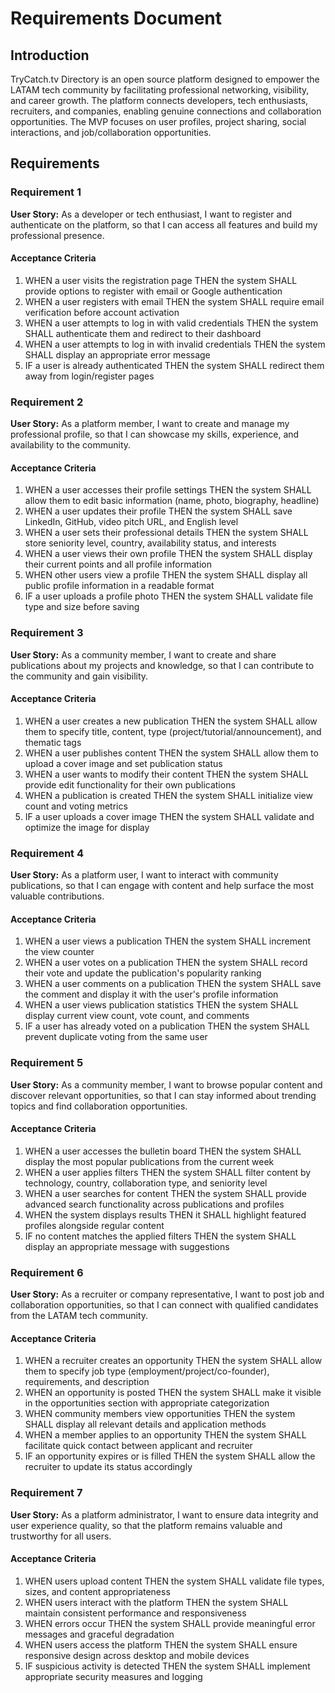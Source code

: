 # Requirements Document

## Introduction

TryCatch.tv Directory is an open source platform designed to empower the LATAM tech community by facilitating professional networking, visibility, and career growth. The platform connects developers, tech enthusiasts, recruiters, and companies, enabling genuine connections and collaboration opportunities. The MVP focuses on user profiles, project sharing, social interactions, and job/collaboration opportunities.

## Requirements

### Requirement 1

**User Story:** As a developer or tech enthusiast, I want to register and authenticate on the platform, so that I can access all features and build my professional presence.

#### Acceptance Criteria

1. WHEN a user visits the registration page THEN the system SHALL provide options to register with email or Google authentication
2. WHEN a user registers with email THEN the system SHALL require email verification before account activation
3. WHEN a user attempts to log in with valid credentials THEN the system SHALL authenticate them and redirect to their dashboard
4. WHEN a user attempts to log in with invalid credentials THEN the system SHALL display an appropriate error message
5. IF a user is already authenticated THEN the system SHALL redirect them away from login/register pages

### Requirement 2

**User Story:** As a platform member, I want to create and manage my professional profile, so that I can showcase my skills, experience, and availability to the community.

#### Acceptance Criteria

1. WHEN a user accesses their profile settings THEN the system SHALL allow them to edit basic information (name, photo, biography, headline)
2. WHEN a user updates their profile THEN the system SHALL save LinkedIn, GitHub, video pitch URL, and English level
3. WHEN a user sets their professional details THEN the system SHALL store seniority level, country, availability status, and interests
4. WHEN a user views their own profile THEN the system SHALL display their current points and all profile information
5. WHEN other users view a profile THEN the system SHALL display all public profile information in a readable format
6. IF a user uploads a profile photo THEN the system SHALL validate file type and size before saving

### Requirement 3

**User Story:** As a community member, I want to create and share publications about my projects and knowledge, so that I can contribute to the community and gain visibility.

#### Acceptance Criteria

1. WHEN a user creates a new publication THEN the system SHALL allow them to specify title, content, type (project/tutorial/announcement), and thematic tags
2. WHEN a user publishes content THEN the system SHALL allow them to upload a cover image and set publication status
3. WHEN a user wants to modify their content THEN the system SHALL provide edit functionality for their own publications
4. WHEN a publication is created THEN the system SHALL initialize view count and voting metrics
5. IF a user uploads a cover image THEN the system SHALL validate and optimize the image for display

### Requirement 4

**User Story:** As a platform user, I want to interact with community publications, so that I can engage with content and help surface the most valuable contributions.

#### Acceptance Criteria

1. WHEN a user views a publication THEN the system SHALL increment the view counter
2. WHEN a user votes on a publication THEN the system SHALL record their vote and update the publication's popularity ranking
3. WHEN a user comments on a publication THEN the system SHALL save the comment and display it with the user's profile information
4. WHEN a user views publication statistics THEN the system SHALL display current view count, vote count, and comments
5. IF a user has already voted on a publication THEN the system SHALL prevent duplicate voting from the same user

### Requirement 5

**User Story:** As a community member, I want to browse popular content and discover relevant opportunities, so that I can stay informed about trending topics and find collaboration opportunities.

#### Acceptance Criteria

1. WHEN a user accesses the bulletin board THEN the system SHALL display the most popular publications from the current week
2. WHEN a user applies filters THEN the system SHALL filter content by technology, country, collaboration type, and seniority level
3. WHEN a user searches for content THEN the system SHALL provide advanced search functionality across publications and profiles
4. WHEN the system displays results THEN it SHALL highlight featured profiles alongside regular content
5. IF no content matches the applied filters THEN the system SHALL display an appropriate message with suggestions

### Requirement 6

**User Story:** As a recruiter or company representative, I want to post job and collaboration opportunities, so that I can connect with qualified candidates from the LATAM tech community.

#### Acceptance Criteria

1. WHEN a recruiter creates an opportunity THEN the system SHALL allow them to specify job type (employment/project/co-founder), requirements, and description
2. WHEN an opportunity is posted THEN the system SHALL make it visible in the opportunities section with appropriate categorization
3. WHEN community members view opportunities THEN the system SHALL display all relevant details and application methods
4. WHEN a member applies to an opportunity THEN the system SHALL facilitate quick contact between applicant and recruiter
5. IF an opportunity expires or is filled THEN the system SHALL allow the recruiter to update its status accordingly

### Requirement 7

**User Story:** As a platform administrator, I want to ensure data integrity and user experience quality, so that the platform remains valuable and trustworthy for all users.

#### Acceptance Criteria

1. WHEN users upload content THEN the system SHALL validate file types, sizes, and content appropriateness
2. WHEN users interact with the platform THEN the system SHALL maintain consistent performance and responsiveness
3. WHEN errors occur THEN the system SHALL provide meaningful error messages and graceful degradation
4. WHEN users access the platform THEN the system SHALL ensure responsive design across desktop and mobile devices
5. IF suspicious activity is detected THEN the system SHALL implement appropriate security measures and logging
